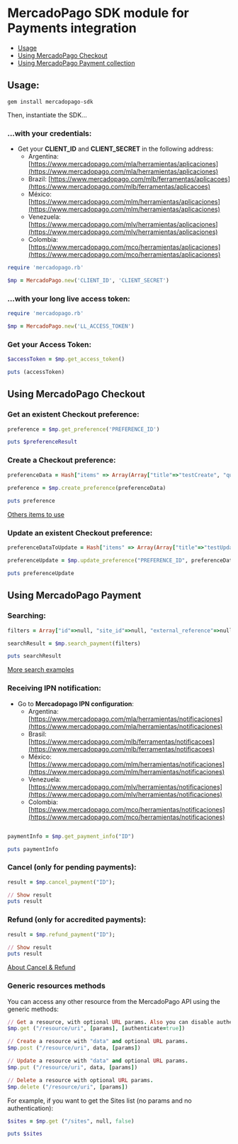# MercadoPago SDK module for Payments integration

* [Usage](#usage)
* [Using MercadoPago Checkout](#checkout)
* [Using MercadoPago Payment collection](#payments)

<a name="usage"></a>
## Usage:

```gem install mercadopago-sdk```

Then, instantiate the SDK...

### ...with your credentials:

* Get your **CLIENT_ID** and **CLIENT_SECRET** in the following address:
    * Argentina: [https://www.mercadopago.com/mla/herramientas/aplicaciones](https://www.mercadopago.com/mla/herramientas/aplicaciones)
    * Brazil: [https://www.mercadopago.com/mlb/ferramentas/aplicacoes](https://www.mercadopago.com/mlb/ferramentas/aplicacoes)
    * México: [https://www.mercadopago.com/mlm/herramientas/aplicaciones](https://www.mercadopago.com/mlm/herramientas/aplicaciones)
    * Venezuela: [https://www.mercadopago.com/mlv/herramientas/aplicaciones](https://www.mercadopago.com/mlv/herramientas/aplicaciones)
    * Colombia: [https://www.mercadopago.com/mco/herramientas/aplicaciones](https://www.mercadopago.com/mco/herramientas/aplicaciones)

```ruby
require 'mercadopago.rb'

$mp = MercadoPago.new('CLIENT_ID', 'CLIENT_SECRET')
```

### ...with your long live access token:

```ruby
require 'mercadopago.rb'

$mp = MercadoPago.new('LL_ACCESS_TOKEN')
```

### Get your Access Token:

```ruby
$accessToken = $mp.get_access_token()

puts (accessToken)
```

<a name="checkout"></a>
## Using MercadoPago Checkout

### Get an existent Checkout preference:

```ruby
preference = $mp.get_preference('PREFERENCE_ID')

puts $preferenceResult
```

### Create a Checkout preference:

```ruby
preferenceData = Hash["items" => Array(Array["title"=>"testCreate", "quantity"=>1, "unit_price"=>10.2, "currency_id"=>"ARS"])]
    
preference = $mp.create_preference(preferenceData)

puts preference
```
<a href="http://developers.mercadopago.com/documentacion/recibir-pagos#glossary">Others items to use</a>

### Update an existent Checkout preference:

```ruby
preferenceDataToUpdate = Hash["items" => Array(Array["title"=>"testUpdated", "quantity"=>1, "unit_price"=>2])]

preferenceUpdate = $mp.update_preference("PREFERENCE_ID", preferenceDataToUpdate)

puts preferenceUpdate
```

<a name="payments"></a>
## Using MercadoPago Payment

### Searching:

```ruby    
filters = Array["id"=>null, "site_id"=>null, "external_reference"=>null]

searchResult = $mp.search_payment(filters)

puts searchResult
```
<a href="http://developers.mercadopago.com/documentacion/busqueda-de-pagos-recibidos">More search examples</a>

### Receiving IPN notification:

* Go to **Mercadopago IPN configuration**:
    * Argentina: [https://www.mercadopago.com/mla/herramientas/notificaciones](https://www.mercadopago.com/mla/herramientas/notificaciones)
    * Brasil: [https://www.mercadopago.com/mlb/ferramentas/notificacoes](https://www.mercadopago.com/mlb/ferramentas/notificacoes)
    * México: [https://www.mercadopago.com/mlm/herramientas/notificaciones](https://www.mercadopago.com/mlm/herramientas/notificaciones)
    * Venezuela: [https://www.mercadopago.com/mlv/herramientas/notificaciones](https://www.mercadopago.com/mlv/herramientas/notificaciones)
    * Colombia: [https://www.mercadopago.com/mco/herramientas/notificaciones](https://www.mercadopago.com/mco/herramientas/notificaciones)<br />

```ruby

paymentInfo = $mp.get_payment_info("ID")

puts paymentInfo
```

### Cancel (only for pending payments):

```ruby
result = $mp.cancel_payment("ID");

// Show result
puts result
```

### Refund (only for accredited payments):

```ruby
result = $mp.refund_payment("ID");

// Show result
puts result
```
<a href=http://developers.mercadopago.com/documentacion/devolucion-y-cancelacion>About Cancel & Refund</a>

### Generic resources methods

You can access any other resource from the MercadoPago API using the generic methods:

```ruby
// Get a resource, with optional URL params. Also you can disable authentication for public APIs
$mp.get ("/resource/uri", [params], [authenticate=true])

// Create a resource with "data" and optional URL params.
$mp.post ("/resource/uri", data, [params])

// Update a resource with "data" and optional URL params.
$mp.put ("/resource/uri", data, [params])

// Delete a resource with optional URL params.
$mp.delete ("/resource/uri", [params])
```

 For example, if you want to get the Sites list (no params and no authentication):

```ruby
$sites = $mp.get ("/sites", null, false)

puts $sites
```
